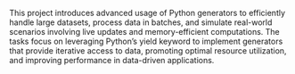 This project introduces advanced usage of Python generators to efficiently handle large datasets, process data in batches, and simulate real-world scenarios involving live updates and memory-efficient computations.
The tasks focus on leveraging Python’s yield keyword to implement generators that provide iterative access to data, promoting optimal resource utilization, and improving performance in data-driven applications.
